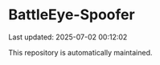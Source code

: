 # BattleEye-Spoofer

Last updated: 2025-07-02 00:12:02

This repository is automatically maintained.
